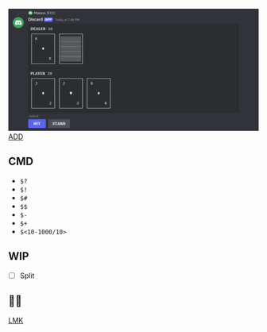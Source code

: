 [![Discard](./Image/Discard.png)](https://discord.com/oauth2/authorize?client_id=1292152109608861711&permissions=8&integration_type=0&scope=bot)
[ADD](https://discord.com/oauth2/authorize?client_id=1292152109608861711&permissions=8&integration_type=0&scope=bot)

## CMD

+ `$?`
+ `$!`
+ `$#`
+ `$$`
+ `$-`
+ `$+`
+ `$<10-1000/10>`

## WIP

+ [ ] Split

## 🔎🐛

[LMK](https://github.com/MaisonFlynn/Discard/issues)